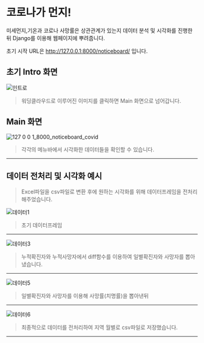 # 코로나가 먼지!
미세먼지,기온과 코로나 사망률은 상관관계가 있는지 데이터 분석 및 시각화를 진행한 뒤 Django를 이용해 웹페이지에 뿌려줍니다.


초기 시작 URL은 http://127.0.0.1:8000/noticeboard/ 입니다.


## 초기 Intro 화면
![인트로](https://user-images.githubusercontent.com/46741844/127413535-a4bc1560-2781-4b7f-a6b7-ceef5397b60a.PNG)
> 워딩클라우드로 이루어진 이미지를 클릭하면 Main 화면으로 넘어갑니다.

## Main 화면
![127 0 0 1_8000_noticeboard_covid](https://user-images.githubusercontent.com/46741844/127414774-074977be-0331-4144-98ad-10daa253a428.png)
> 각각의 메뉴바에서 시각화한 데이터들을 확인할 수 있습니다.


***
## 데이터 전처리 및 시각화 예시
> Excel파일을 csv파일로 변환 후에 원하는 시각화를 위해 데이터프레임을 전처리 해주었습니다.


![데이터1](https://user-images.githubusercontent.com/46741844/127415694-90c23565-0878-4a49-9d6e-276ecd463f2a.PNG)
> 초기 데이터프레임 
***
![데이터3](https://user-images.githubusercontent.com/46741844/127415710-5f6db527-ab98-4411-8131-d5343c4256dd.PNG)
> 누적확진자와 누적사망자에서 diff함수를 이용하여 일별확진자와 사망자를 뽑아냈습니다.
***
![데이터5](https://user-images.githubusercontent.com/46741844/127415717-a9bb5099-84c0-4e9d-90bc-f5590fccdf06.PNG)
> 일별확진자와 사망자를 이용해 사망률(치명률)을 뽑아낸뒤
***
![데이터6](https://user-images.githubusercontent.com/46741844/127415719-4ed56e95-89eb-43f3-8cd6-fe1e35baed63.PNG)
> 최종적으로 데이터를 전처리하여 지역 월별로 csv파일로 저장했습니다.
***


